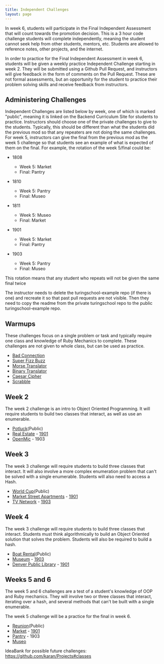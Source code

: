 ```yaml
---
title: Independent Challenges
layout: page
---
```


In week 6, students will participate in the Final Independent Assessment that will count towards the promotion decision. This is a 3 hour code challenge students will complete independently, meaning the student cannot seek help from other students, mentors, etc. Students are allowed to reference notes, other projects, and the internet.

In order to practice for the Final Independent Assessment in week 6, students will be given a weekly practice Independent Challenge starting in week 2. They will be submitted using a Github Pull Request, and instructors will give feedback in the form of comments on the Pull Request. These are not formal assessments, but an opportunity for the student to practice their problem solving skills and receive feedback from instructors.

## Administering Challenges

Independent Challenges are listed below by week, one of which is marked "public", meaning it is linked on the Backend Curriculum Site for students to practice. Instructors should choose one of the private challenges to give to the students. Typically, this should be different than what the students did the previous mod so that any repeaters are not doing the same challenges. For week 5, instructors can give the final from the previous mod as the week 5 challenge so that students see an example of what is expected of them on the final. For example, the rotation of the week 5/final could be:

* 1808
  * Week 5: Market
  * Final: Pantry
* 1810
  * Week 5: Pantry
  * Final: Museo
* 1811
  * Week 5: Museo
  * Final: Market

* 1901
  * Week 5: Market
  * Final: Pantry
* 1903
  * Week 5: Pantry
  * Final: Museo

This rotation means that any student who repeats will not be given the same final twice

The instructor needs to delete the turingschool-example repo (if there is one) and recreate it so that past pull requests are not visible. Then they need to copy the readme from the private turingschool repo to the public turingschool-example repo.

## Warmups

These challenges focus on a single problem or task and typically require one class and knowledge of Ruby Mechanics to complete. These challenges are not given to whole class, but can be used as practice.

* [Bad Connection](https://github.com/turingschool-examples/bad_connection)
* [Super Fizz Buzz](https://github.com/turingschool-examples/super_fizz_buzz)
* [Morse Translator](https://github.com/turingschool-examples/morse_translator)
* [Binary Translator](https://github.com/turingschool-examples/binary_translator)
* [Caesar Cipher](https://github.com/turingschool-examples/caesar_cipher)
* [Scrabble](https://github.com/turingschool-examples/scrabble)

## Week 2

The week 2 challenge is an intro to Object Oriented Programming. It will require students to build two classes that interact, as well as use an enumerable.

* [Potluck](https://github.com/turingschool-examples/potluck)(Public)
* [Real Estate](https://github.com/turingschool/real_estate) - [1901](https://github.com/turingschool-examples/real_estate_1901)
* [OpenMic](https://github.com/turingschool/open_mic) - 1903

## Week 3

The week 3 challenge will require students to build three classes that interact. It will also involve a more complex enumeration problem that can't be solved with a single enumerable. Students will also need to access a Hash.

* [World Cup](https://github.com/turingschool-examples/world_cup)(Public)
* [Market Street Apartments](https://github.com/turingschool/market_st_apartments) - [1901](https://github.com/turingschool-examples/market_st_apartments_1901)
* [TV Network](https://github.com/turingschool/tv_network) - [1903](https://github.com/turingschool-examples/tv_network_1903)

## Week 4

The week 3 challenge will require students to build three classes that interact. Students must think algorithmically to build an Object Oriented solution that solves the problem. Students will also be required to build a hash.

* [Boat Rental](https://github.com/turingschool-examples/boat_rental)(Public)
* [Museum](https://github.com/turingschool/museum) - [1903](https://github.com/turingschool-examples/museum_3)
* [Denver Public Library](https://github.com/turingschool/denver_public_library) - [1901](https://github.com/turingschool-examples/dpl_1901)

## Weeks 5 and 6

The week 5 and 6 challenges are a test of a student's knowledge of OOP and Ruby mechanics. They will involve two or three classes that interact, iterating over a hash, and several methods that can't be built with a single enumerable.

The week 5 challenge will be a practice for the final in week 6.

* [Reunion](https://github.com/turingschool-examples/reunion)(Public)
* [Market](https://github.com/turingschool/market) - [1901](https://github.com/turingschool-examples/market_1901)
* [Pantry](https://github.com/turingschool-examples/pantry) - 1903
* [Museo](https://github.com/turingschool/museo)

IdeaBank for possible future challenges: https://github.com/karan/Projects#classes
